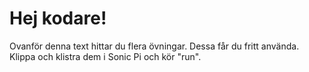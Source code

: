 # Hej kodare!

Ovanför denna text hittar du flera övningar.
Dessa får du fritt använda.
Klippa och klistra dem i Sonic Pi och kör "run".

